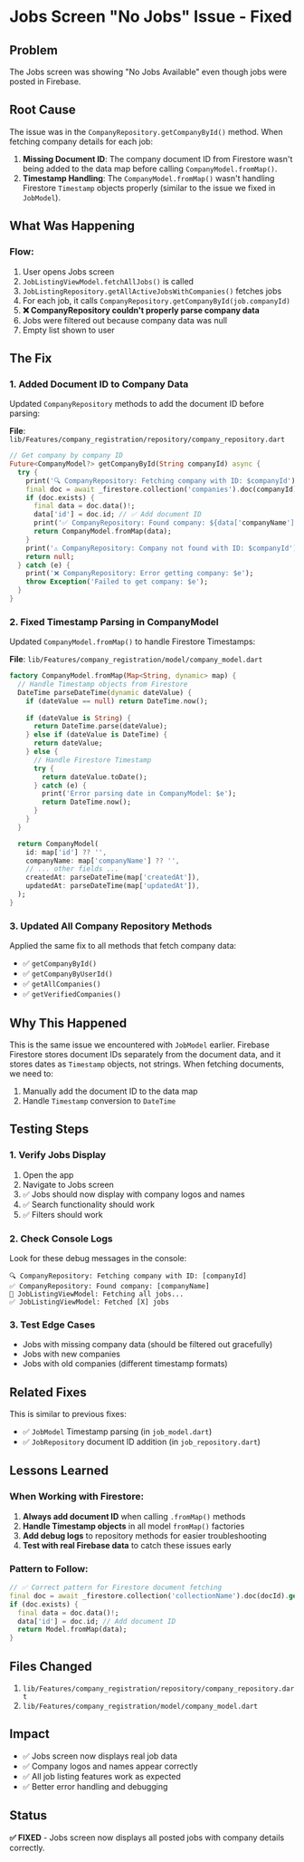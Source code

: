 # Jobs Screen "No Jobs" Issue - Fixed

## Problem
The Jobs screen was showing "No Jobs Available" even though jobs were posted in Firebase.

## Root Cause
The issue was in the `CompanyRepository.getCompanyById()` method. When fetching company details for each job:

1. **Missing Document ID**: The company document ID from Firestore wasn't being added to the data map before calling `CompanyModel.fromMap()`.
2. **Timestamp Handling**: The `CompanyModel.fromMap()` wasn't handling Firestore `Timestamp` objects properly (similar to the issue we fixed in `JobModel`).

## What Was Happening

### Flow:
1. User opens Jobs screen
2. `JobListingViewModel.fetchAllJobs()` is called
3. `JobListingRepository.getAllActiveJobsWithCompanies()` fetches jobs
4. For each job, it calls `CompanyRepository.getCompanyById(job.companyId)`
5. **❌ CompanyRepository couldn't properly parse company data**
6. Jobs were filtered out because company data was null
7. Empty list shown to user

## The Fix

### 1. Added Document ID to Company Data
Updated `CompanyRepository` methods to add the document ID before parsing:

**File**: `lib/Features/company_registration/repository/company_repository.dart`

```dart
// Get company by company ID
Future<CompanyModel?> getCompanyById(String companyId) async {
  try {
    print('🔍 CompanyRepository: Fetching company with ID: $companyId');
    final doc = await _firestore.collection('companies').doc(companyId).get();
    if (doc.exists) {
      final data = doc.data()!;
      data['id'] = doc.id; // ✅ Add document ID
      print('✅ CompanyRepository: Found company: ${data['companyName']}');
      return CompanyModel.fromMap(data);
    }
    print('⚠️ CompanyRepository: Company not found with ID: $companyId');
    return null;
  } catch (e) {
    print('❌ CompanyRepository: Error getting company: $e');
    throw Exception('Failed to get company: $e');
  }
}
```

### 2. Fixed Timestamp Parsing in CompanyModel
Updated `CompanyModel.fromMap()` to handle Firestore Timestamps:

**File**: `lib/Features/company_registration/model/company_model.dart`

```dart
factory CompanyModel.fromMap(Map<String, dynamic> map) {
  // Handle Timestamp objects from Firestore
  DateTime parseDateTime(dynamic dateValue) {
    if (dateValue == null) return DateTime.now();
    
    if (dateValue is String) {
      return DateTime.parse(dateValue);
    } else if (dateValue is DateTime) {
      return dateValue;
    } else {
      // Handle Firestore Timestamp
      try {
        return dateValue.toDate();
      } catch (e) {
        print('Error parsing date in CompanyModel: $e');
        return DateTime.now();
      }
    }
  }

  return CompanyModel(
    id: map['id'] ?? '',
    companyName: map['companyName'] ?? '',
    // ... other fields ...
    createdAt: parseDateTime(map['createdAt']),
    updatedAt: parseDateTime(map['updatedAt']),
  );
}
```

### 3. Updated All Company Repository Methods
Applied the same fix to all methods that fetch company data:
- ✅ `getCompanyById()`
- ✅ `getCompanyByUserId()`
- ✅ `getAllCompanies()`
- ✅ `getVerifiedCompanies()`

## Why This Happened
This is the same issue we encountered with `JobModel` earlier. Firebase Firestore stores document IDs separately from the document data, and it stores dates as `Timestamp` objects, not strings. When fetching documents, we need to:

1. Manually add the document ID to the data map
2. Handle `Timestamp` conversion to `DateTime`

## Testing Steps

### 1. Verify Jobs Display
1. Open the app
2. Navigate to Jobs screen
3. ✅ Jobs should now display with company logos and names
4. ✅ Search functionality should work
5. ✅ Filters should work

### 2. Check Console Logs
Look for these debug messages in the console:
```
🔍 CompanyRepository: Fetching company with ID: [companyId]
✅ CompanyRepository: Found company: [companyName]
🔄 JobListingViewModel: Fetching all jobs...
✅ JobListingViewModel: Fetched [X] jobs
```

### 3. Test Edge Cases
- Jobs with missing company data (should be filtered out gracefully)
- Jobs with new companies
- Jobs with old companies (different timestamp formats)

## Related Fixes
This is similar to previous fixes:
- ✅ `JobModel` Timestamp parsing (in `job_model.dart`)
- ✅ `JobRepository` document ID addition (in `job_repository.dart`)

## Lessons Learned

### When Working with Firestore:
1. **Always add document ID** when calling `.fromMap()` methods
2. **Handle Timestamp objects** in all model `fromMap()` factories
3. **Add debug logs** to repository methods for easier troubleshooting
4. **Test with real Firebase data** to catch these issues early

### Pattern to Follow:
```dart
// ✅ Correct pattern for Firestore document fetching
final doc = await _firestore.collection('collectionName').doc(docId).get();
if (doc.exists) {
  final data = doc.data()!;
  data['id'] = doc.id; // Add document ID
  return Model.fromMap(data);
}
```

## Files Changed
1. `lib/Features/company_registration/repository/company_repository.dart`
2. `lib/Features/company_registration/model/company_model.dart`

## Impact
- ✅ Jobs screen now displays real job data
- ✅ Company logos and names appear correctly
- ✅ All job listing features work as expected
- ✅ Better error handling and debugging

## Status
**✅ FIXED** - Jobs screen now displays all posted jobs with company details correctly.

